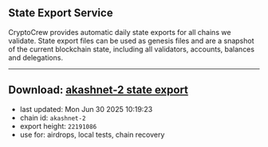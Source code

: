 ## State Export Service
CryptoCrew provides automatic daily state exports for all chains we validate. State export files can be used as genesis files and are a snapshot of the current blockchain state, including all validators, accounts, balances and delegations.

---
**Download: [akashnet-2 state export](https://dl-eu2.ccvalidators.com/SERVICE/akash/akashnet-2_export_22191086.json)**
---

- last updated: Mon Jun 30 2025 10:19:23
- chain id: `akashnet-2`
- export height: `22191086`
- use for: airdrops, local tests, chain recovery
